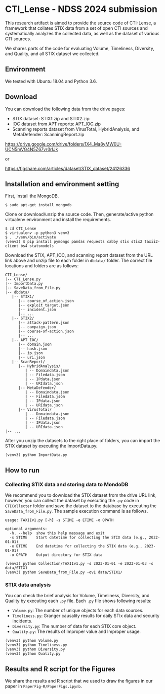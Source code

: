 # CTI_Lense - NDSS 2024 submission

This research artifact is aimed to provide the source code of CTI-Lense, a framework that collates STIX data from a set of open CTI sources and systematically analyzes the collected data, as well as the dataset of various CTI sources.

We shares parts of the code for evaluating Volume, Timeliness, Diversity, and Quality, and all STIX dataset we collected.

## Environment
We tested with Ubuntu 18.04 and Python 3.6.

## Download
You can download the following data from the drive pages:
* STIX dataset: STIX1.zip and STIX2.zip 
* IOC dataset from APT reports: APT_IOC.zip
* Scanning reports dataset from VirusTotal, HybridAnalysis, and MetaDefender: ScanningReport.zip

https://drive.google.com/drive/folders/1X4_Ma8yMW0U-UCN5mVG4N5Z67vr0rIJk

or 

https://figshare.com/articles/dataset/STIX_dataset/24126336

## Installation and environment setting
First, install the MongoDB.
```
$ sudo apt-get install mongodb
```
Clone or download/unzip the source code. Then, generate/active python virtualenv environment and install the requirements.
```
$ cd CTI_Lense
$ virtualenv -p python3 venv3
$ . ./venv/bin/activate
(venv3) $ pip install pymongo pandas requests cabby stix stix2 taxii2-client bs4 statsmodels
```
Download the STIX, APT_IOC, and scanning report dataset from the URL link above and unzip file to each folder in `dbdata/` folder. The correct file locations and folders are as follows:
```
CTI_Lense/
|-- CTI_Lense.py
|-- ImportData.py
|-- SaveData_from_File.py
|-- dbdata/
   |-- STIX1/
      |-- course_of_action.json
      |-- exploit_target.json
      |-- incident.json
      |-- ...
   |-- STIX2/
      |-- attack-pattern.json
      |-- campaign.json
      |-- course-of-action.json
      |-- ...
   |-- APT_IOC/
      |-- domain.json
      |-- hash.json
      |-- ip.json
      |-- uri.json
   |-- ScanReport/
      |-- HybridAnalysis/
         | -- Domaindata.json
         | -- Filedata.json
         | -- IPdata.json
         | -- URIdata.json
      |-- MetaDefender/
         | -- Domaindata.json
         | -- Filedata.json
         | -- IPdata.json
         | -- URIdata.json
      |-- VirusTotal/
         | -- Domaindata.json
         | -- Filedata.json
         | -- IPdata.json
         | -- URIdata.json
|-- ...

```

After you unzip the datasets to the right place of folders, you can import the STIX dataset by executing the ImportData.py.
```
(venv3) python ImportData.py
```

## How to run
### Collecting STIX data and storing data to MondoDB
We recommend you to download the STIX dataset from the drive URL link, however, you can collect the dataset by executing the `.py` code in `CTICollecter` folder and save the dataset to the database by executing the ` SaveData_from_File.py`. The sample execution command is as follows.
```
usage: TAXIIv1.py [-h] -s STIME -e ETIME -o OPATH

optional arguments:
  -h, --help  show this help message and exit
  -s STIME    Start datetime for collecting the STIX data (e.g., 2022-01-01)
  -e ETIME    End datetime for collecting the STIX data (e.g., 2023-01-01)
  -o OPATH    Output directory for STIX data

(venv3) python Collection/TAXIIv1.py -s 2023-01-01 -e 2023-01-03 -o data/STIX1
(venv3) python SaveData_from_File.py -ov1 data/STIX1/
```
### STIX data analysis
You can check the brief analysis for Volume, Timeliness, Diversity, and Quality by executing each `.py` file. Each `.py` file shows following results:
* `Volume.py`: The number of unique objects for each data sources.
* `Timeliness.py`: Granger causality results for daily STIx data and security incidents.
* `Diversity.py`: The number of data for each STIX core object.
* `Quality.py`: The results of Improper value and Improper usage.
```
(venv3) python Volume.py
(venv3) python Timeliness.py
(venv3) python Diversity.py
(venv3) python Quality.py
```

## Results and R script for the Figures
We share the results and R script that we used to draw the figures in our paper in `PaperFig-R/PaperFigs.ipynb`.
